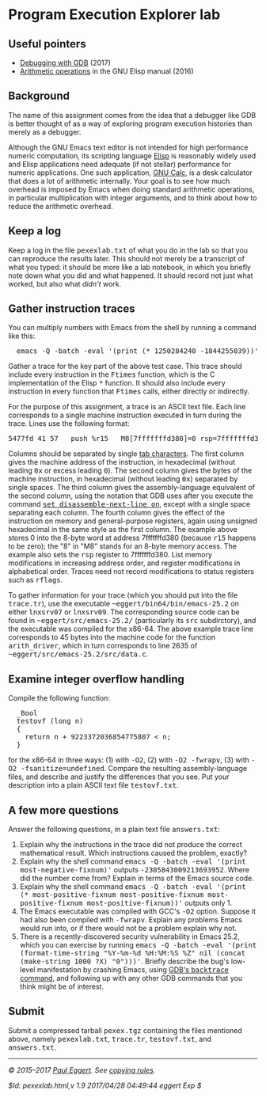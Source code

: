 <!DOCTYPE html PUBLIC "-//W3C//DTD HTML 4.01//EN" "http://www.w3.org/TR/html4/strict.dtd">
<!-- saved from url=(0062)http://web.cs.ucla.edu/classes/spring17/cs33/lab/pexexlab.html -->
<html><head><meta http-equiv="Content-Type" content="text/html; charset=UTF-8">

</head>

<body>

<h1>Program Execution Explorer lab</h1>

<h2>Useful pointers</h2>

<ul>
 <li><a href="https://sourceware.org/gdb/current/onlinedocs/gdb/">Debugging with GDB</a> (2017)</li>
 <li><a href="http://www.gnu.org/software/emacs/manual/html_node/elisp/Arithmetic-Operations.html">Arithmetic operations</a> in the GNU Elisp manual (2016) </li>
</ul>

<h2>Background</h2>

<p>The name of this assignment comes from the idea that a debugger
like GDB is better thought of as a way of exploring program execution
histories than merely as a debugger.</p>

<p>Although the GNU Emacs text editor is not intended for high
  performance numeric computation, its scripting
  language <a href="https://www.gnu.org/software/emacs/manual/html_node/elisp/index.html">Elisp</a>
  is reasonably widely used and Elisp applications need adequate (if
  not stellar) performance for numeric applications.  One such
  application, <a href="http://www.gnu.org/software/emacs/manual/html_node/calc/index.html">GNU
  Calc</a>, is a desk calculator that does a lot of arithmetic
  internally. Your goal is to see how much overhead is imposed by
  Emacs when doing standard arithmetic operations, in particular
  multiplication with integer arguments, and to think about how
  to reduce the arithmetic overhead.</p>

<h2>Keep a log</h2>

<p>Keep a log in the file <samp>pexexlab.txt</samp> of what you do in
the lab so that you can reproduce the results later. This should not
merely be a transcript of what you typed: it should be more like a lab
notebook, in which you briefly note down what you did and what
happened. It should record not just what worked, but also
what <em>didn't</em> work.</p>

<h2>Gather instruction traces</h2>

<p>You can multiply numbers with Emacs from the shell by running a
  command like this:

  </p><pre><samp>  emacs -Q -batch -eval '(print (* 1250284240 -1844255039))'</samp></pre>

<p>Gather a trace for the key part of the above test case.  This trace
should include every instruction in the <samp>Ftimes</samp> function,
which is the C implementation of the Elisp <samp>*</samp> function.
It should also include every instruction in every function
  that <samp>Ftimes</samp> calls, either directly or indirectly.</p>

<p>For the purpose of this assignment, a trace is an ASCII text file.
  Each line corresponds to a single machine instruction executed in turn
  during the trace. Lines use the following format:</p>

  <pre><samp>5477fd	41 57	push %r15	M8[7fffffffd380]=0 rsp=7fffffffd380</samp></pre>

<p>Columns should be separated by
  single <a href="https://en.wikipedia.org/wiki/Tab_character">tab
  characters</a>.  The first
  column gives the machine address of the instruction, in hexadecimal
  (without leading <samp>0x</samp> or excess leading <samp>0</samp>).
  The second column gives the bytes of the machine instruction,
  in hexadecimal (without leading <samp>0x</samp>) separated by single spaces.
  The third column gives the assembly-language
  equivalent of the second column, using the notation that GDB uses
  after you execute the command <a href="https://sourceware.org/gdb/onlinedocs/gdb/Machine-Code.html"><samp>set disassemble-next-line on</samp></a>, except
  with a single space separating each column.
  The fourth column gives the effect of the
  instruction on memory and general-purpose registers, again using
  unsigned hexadecimal in the same style as the first column.
  The example above stores 0 into the
  8-byte word at address 7fffffffd380 (because <samp>r15</samp> happens
  to be zero); the "8" in "M8" stands for
  an 8-byte memory access. The example also sets
  the <samp>rsp</samp> register to 7fffffffd380. List memory
  modifications in increasing address order, and register
  modifications in alphabetical order. Traces need not record
  modifications to status registers such as <samp>rflags</samp>.</p>

<p>To gather information for your trace
(which you should put into the file <samp>trace.tr</samp>),
use the executable <samp>~eggert/bin64/bin/emacs-25.2</samp> on
either <samp>lnxsrv07</samp> or <samp>lnxsrv09</samp>.
The corresponding source code
can be found in <samp>~eggert/src/emacs-25.2/</samp> (particularly
its <samp>src</samp> subdirctory), and the executable was compiled for
the x86-64. The above example trace line corresponds to 45 bytes
into the machine code for the function <samp>arith_driver</samp>,
which in turn corresponds to line 2635
of <samp>~eggert/src/emacs-25.2/src/data.c</samp>.</p>

<h2>Examine integer overflow handling</h2>

<p>Compile the following function:</p>
<pre><samp>  _Bool
  testovf (long n)
  {
    return n + 9223372036854775807 &lt; n;
  }</samp></pre>
<p>for the x86-64 in three ways: (1) with <samp>-O2</samp>, (2)
with <samp>-O2 -fwrapv</samp>, (3) with <samp>-O2
-fsanitize=undefined</samp>. Compare the resulting assembly-language
files, and describe and justify the differences that you see. Put your
description into a plain ASCII text file <samp>testovf.txt</samp>.</p>

<h2>A few more questions</h2>

<p>Answer the following questions, in a plain text file <samp>answers.txt</samp>:</p>

<ol>
<li> Explain why the instructions in the trace did not produce the correct mathematical result. Which instructions caused the problem, exactly?</li>

<li> Explain why the shell command <samp>emacs -Q -batch -eval '(print most-negative-fixnum)'</samp> outputs <samp>-2305843009213693952</samp>. Where did the number come from? Explain in terms of the Emacs source code.</li>

<li> Explain why the shell command <samp>emacs -Q -batch -eval '(print (* most-positive-fixnum most-positive-fixnum most-positive-fixnum most-positive-fixnum))'</samp> outputs only 1.</li>

<li> The Emacs executable was compiled with GCC's <samp>-O2</samp> option.
  Suppose it had also been compiled with <samp>-fwrapv</samp>.
  Explain any problems Emacs would run into, or if there would
  not be a problem explain why not.</li>

<li> There is a recently-discovered security vulnerability in Emacs 25.2, which
  you can exercise by running <samp>emacs -Q -batch -eval '(print
  (format-time-string "%Y-%m-%d %H:%M:%S %Z" nil (concat (make-string
    1000 ?X) "0")))'</samp>. Briefly describe the bug's low-level
  manifestation by crashing Emacs,
  using <a href="https://sourceware.org/gdb/onlinedocs/gdb/Backtrace.html">GDB's <samp>backtrace</samp>
  command</a>, and following up with any other GDB commands that you
  think might be of interest.</li>
</ol>

<h2>Submit</h2>

<p>Submit a compressed tarball <samp>pexex.tgz</samp> containing the
files mentioned above, namely
<samp>pexexlab.txt</samp>, <samp>trace.tr</samp>, <samp>testovf.txt</samp>,
and <samp>answers.txt</samp>.</p>

<hr>
<address>
 © 2015–2017 <a href="http://web.cs.ucla.edu/classes/spring17/cs33/mail-eggert.html">Paul Eggert</a>.
 See <a href="http://web.cs.ucla.edu/classes/spring17/cs33/copyright.html">copying rules</a>.<br>

 $Id: pexexlab.html,v 1.9 2017/04/28 04:49:44 eggert Exp $

</address>



</body></html>